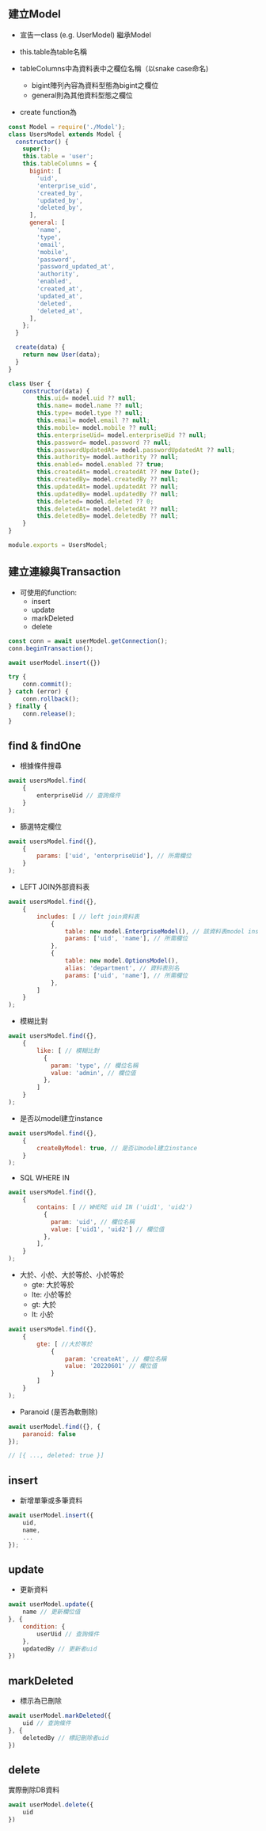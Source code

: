 ## 建立Model
- 宣告一class (e.g. UserModel) 繼承Model
- this.table為table名稱
- tableColumns中為資料表中之欄位名稱（以snake case命名)

    - bigint陣列內容為資料型態為bigint之欄位
    - general則為其他資料型態之欄位
- create function為
```javascript
const Model = require('./Model');
class UsersModel extends Model {
  constructor() {
    super();
    this.table = 'user';
    this.tableColumns = {
      bigint: [
        'uid',
        'enterprise_uid',
        'created_by',
        'updated_by',
        'deleted_by',
      ],
      general: [
        'name',
        'type',
        'email',
        'mobile',
        'password',
        'password_updated_at',
        'authority',
        'enabled',
        'created_at',
        'updated_at',
        'deleted',
        'deleted_at',
      ],
    };
  }

  create(data) {
    return new User(data);
  }
}

class User {
    constructor(data) {
        this.uid= model.uid ?? null;
        this.name= model.name ?? null;
        this.type= model.type ?? null;
        this.email= model.email ?? null;
        this.mobile= model.mobile ?? null;
        this.enterpriseUid= model.enterpriseUid ?? null;
        this.password= model.password ?? null;
        this.passwordUpdatedAt= model.passwordUpdatedAt ?? null;
        this.authority= model.authority ?? null;
        this.enabled= model.enabled ?? true;
        this.createdAt= model.createdAt ?? new Date();
        this.createdBy= model.createdBy ?? null;
        this.updatedAt= model.updatedAt ?? null;
        this.updatedBy= model.updatedBy ?? null;
        this.deleted= model.deleted ?? 0;
        this.deletedAt= model.deletedAt ?? null;
        this.deletedBy= model.deletedBy ?? null;
    }
}

module.exports = UsersModel;
```

## 建立連線與Transaction
- 可使用的function:
    - insert
    - update
    - markDeleted
    - delete
```javascript
const conn = await userModel.getConnection();
conn.beginTransaction();

await userModel.insert({})

try {
    conn.commit();
} catch (error) {
    conn.rollback();
} finally {
    conn.release();
}
```

## find & findOne
- 根據條件搜尋
```javascript
await usersModel.find(
    {
        enterpriseUid // 查詢條件
    }
);
```

- 篩選特定欄位
```javascript
await usersModel.find({},
    {
        params: ['uid', 'enterpriseUid'], // 所需欄位
    }
);
```

- LEFT JOIN外部資料表
```javascript
await usersModel.find({},
    {
        includes: [ // left join資料表
            {
                table: new model.EnterpriseModel(), // 該資料表model instance
                params: ['uid', 'name'], // 所需欄位
            },
            {
                table: new model.OptionsModel(),
                alias: 'department', // 資料表別名
                params: ['uid', 'name'], // 所需欄位
            },
        ]
    }
);
```

- 模糊比對
```javascript
await usersModel.find({},
    {
        like: [ // 模糊比對
          {
            param: 'type', // 欄位名稱
            value: 'admin', // 欄位值
          },
        ]
    }
);
```

- 是否以model建立instance
```javascript
await usersModel.find({},
    {
        createByModel: true, // 是否以model建立instance
    }
);
```

- SQL WHERE IN
```javascript
await usersModel.find({},
    {
        contains: [ // WHERE uid IN ('uid1', 'uid2')
          {
            param: 'uid', // 欄位名稱
            value: ['uid1', 'uid2'] // 欄位值
          },
        ],
    }
);
```

- 大於、小於、大於等於、小於等於
    - gte: 大於等於
    - lte: 小於等於
    - gt: 大於
    - lt: 小於
```javascript
await usersModel.find({},
    {
        gte: [ //大於等於
            {
                param: 'createAt', // 欄位名稱
                value: '20220601' // 欄位值
            }
        ]
    }
);
```

- Paranoid (是否為軟刪除)
```javascript
await userModel.find({}, {
    paranoid: false
});

// [{ ..., deleted: true }]
```

## insert
- 新增單筆或多筆資料
```javascript
await userModel.insert({
    uid,
    name,
    ...
});
```

## update
- 更新資料
```javascript
await userModel.update({
    name // 更新欄位值
}, {
    condition: {
        userUid // 查詢條件
    },
    updatedBy // 更新者uid
})
```

## markDeleted
- 標示為已刪除
```javascript
await userModel.markDeleted({
    uid // 查詢條件
}, {
    deletedBy // 標記刪除者uid
})
```

## delete
實際刪除DB資料
```javascript
await userModel.delete({
    uid
})
```